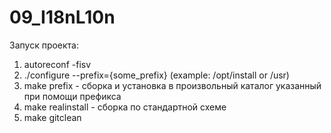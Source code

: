 # 09_I18nL10n
Запуск проекта:
1. autoreconf -fisv
2. ./configure --prefix={some_prefix} (example: /opt/install or /usr)
3. make prefix - сборка и установка в произвольный каталог указанный при помощи префикса
4. make realinstall - сборка по стандартной схеме
5. make gitclean
